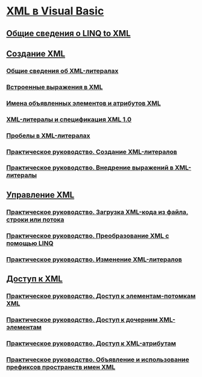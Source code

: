 # [XML в Visual Basic](index.md)
## [Общие сведения о LINQ to XML](overview-of-linq-to-xml.md)
## [Создание XML](creating-xml.md)
### [Общие сведения об XML-литералах](xml-literals-overview.md)
### [Встроенные выражения в XML](embedded-expressions-in-xml.md)
### [Имена объявленных элементов и атрибутов XML](names-of-declared-xml-elements-and-attributes.md)
### [XML-литералы и спецификация XML 1.0](xml-literals-and-the-xml-1-0-specification.md)
### [Пробелы в XML-литералах](white-space-in-xml-literals.md)
### [Практическое руководство. Создание XML-литералов](how-to-create-xml-literals.md)
### [Практическое руководство. Внедрение выражений в XML-литералы](how-to-embed-expressions-in-xml-literals.md)
## [Управление XML](manipulating-xml.md)
### [Практическое руководство. Загрузка XML-кода из файла, строки или потока](how-to-load-xml-from-a-file-string-or-stream.md)
### [Практическое руководство. Преобразование XML с помощью LINQ](how-to-transform-xml-by-using-linq.md)
### [Практическое руководство. Изменение XML-литералов](how-to-modify-xml-literals.md)
## [Доступ к XML](accessing-xml.md)
### [Практическое руководство. Доступ к элементам-потомкам XML](how-to-access-xml-descendant-elements.md)
### [Практическое руководство. Доступ к дочерним XML-элементам](how-to-access-xml-child-elements.md)
### [Практическое руководство. Доступ к XML-атрибутам](how-to-access-xml-attributes.md)
### [Практическое руководство. Объявление и использование префиксов пространств имен XML](how-to-declare-and-use-xml-namespace-prefixes.md)